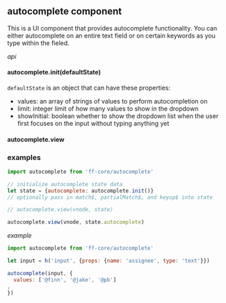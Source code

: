 
## autocomplete component

This is a UI component that provides autocomplete functionality. You can either autocomplete on an entire text field or on certain keywords as you type within the fieled.

_api_

#### autocomplete.init(defaultState)

`defaultState` is an object that can have these properties:

* values: an array of strings of values to perform autocompletion on
* limit: integer limit of how many values to show in the dropdown
* showInitial: boolean whether to show the dropdown list when the user first focuses on the input without typing anything yet

#### autocomplete.view

### examples

```js
import autocomplete from 'ff-core/autocomplete'

// initialize autocomplete state data
let state = {autocomplete: autocomplete.init()}
// optionally pass in match$, partialMatch$, and keyup$ into state

// autocomplete.view(vnode, state)

autocomplete.view(vnode, state.autocomplete)
```

_example_

```js
import autocomplete from 'ff-core/autocomplete'

let input = h('input', {props: {name: 'assignee', type: 'text'}})

autocomplete(input, {
  values: ['@finn', '@jake', '@pb']
, 
})
```
